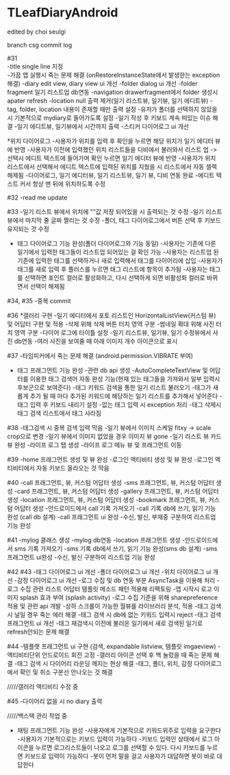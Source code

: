 TLeafDiaryAndroid
================
edited by choi seulgi

branch csg
commit log 

#31		
-title single line 지정	
-가끔 앱 실행시 죽는 문제 해결 (onRestoreInstanceState에서 발생한는 exception 해결)
-diary edit view, diary view ui 개선
-folder dialog ui 개선
-folder fragment 일기 리스트업 db연동
-navigation drawerfragment에서 folder 생성시 apater refresh
-location null 출력 제거(일기 리스트뷰, 일기뷰, 일기 에디트뷰)
-tag, folder, location 내용이 존재할 때만 출력 설정
-유저가 폴더를 선택하지 않았을 시 기본적으로 mydiary로 들어가도록 설정
-일기 작성 후 키보드 계속 떠있는 이슈 해결
-일기 에디트뷰, 일기뷰에서 시간까지 출력
-스티커 다이어로그 ui 개선

*위치 다이어로그
-사용자가 위치를 입력 후 확인을 누르면 해당 위치가 일기 에디터 뷰에 반영
-사용자가 이전에 입력했던 위치 리스트들을 디비에서 불러와서 리스트 업 -> 선택시 에디트 텍스트에 들어가며 확인 누르면 일기 에디터 뷰에 반영
-사용자가 위치 리스트에서 선택해서 에디트 텍스트에 입력된 위치를 지웠을 시 리스트에서 자동 셀렉 해제됨
-다이어로그, 일기 에디터뷰, 일기 리스트뷰, 일기 뷰, 디비 연동 완료
-에디트 텍스트 커서 항상 맨 뒤에 위치하도록 수정

#32
-read me update 

#33
-일기 리스트 뷰에서 위치에 ""값 저장 되어있을 시 출력되는 것 수정
-일기 리스트 뷰에서 마지막 줄 글짜 짤리는 것 수정
-폴더, 태그 다이어로그에서 버튼 선택 후 키보드 유지되는 것 수정

* 태그 다이어로그 기능 완성(폴더 다이어로그와 기능 동일)
-사용자는 기존에 다른 일기에서 입력한 태그들이 리스트업 되어있는 걸 확인 가능
-사용자는 리스트업 된 기존에 입력한 태그를 선택하거나 새로 입력해서 태그를 다이어리에 삽입
-사용자가 태그를 새로 입력 후 플러스를 누르면 태그 리스트에 항목이 추가됨
-사용자는 태그를 선택하면 포인트 컬러로 활성화하고, 다시 선택하게 되면 비활성화 컬러로 바뀌면서 선택이 해제됨


#34, #35
-중복 commit

#36
*갤러리 구현
-일기 에디터에서 포토 리스트인 HorizontalListView(커스텀 뷰) 및 어답터 구현 및 적용
-삭제 위해 삭제 버튼 터치 영역 구분
-썸네일 확대 위해 사진 터치 영역 구분
-다이어 로그에 타이틀 설정
-일기 리스트뷰, 일기뷰, 일기 수정뷰에서 사진 db연동
-여러 사진을 보여줄 때 아래 이미지 개수 아이콘으로 표시

#37
-타임피커에서 죽는 문제 해결 (android.permission.VIBRATE 부여)

* 태그 프래그먼트 기능 완성
-관련 db api 생성
-AutoCompleteTextView 및 어답터를 이용한 태그 검색어 자동 완성 기능(현재 있는 태그들을 가져와서 일부 입력시 후보군으로 보여준다)
-태그 키워드 검색을 통한 일기 리스트 불러오기
-태그가 새롭게 추가 될 때 마다 추가된 키워드에 해당하는 일기 리스트를 추가해서 넣어준다
-태그 입력 후 키보드 내리기 설정
-없는 태그 입력 시 exception 처리
-태그 삭제시 태그 검색 리스트에서 태그 사라짐


#38
-태그검색 시 중복 검색 입력 막음
-일기 뷰에서 이미지 스케일 fitxy -> scale crop으로 변경
-일기 뷰에서 이미지 없었을 경우 이미지 뷰 gone
-일기 리스트 뷰 카드뷰 완성
-라이프 로그 탭 생성
-라이프 로그 메뉴 뷰 및 프래그먼트 이동

#39
-home 프래그먼트 생성 및 뷰 완성
-로그인 액티비티 생성 및 뷰 완성
-로그인 액티비티에서 자동 키보드 올라오는 것 막음


#40
-call 프래그먼트, 뷰, 커스텀 어답터 생성
-sms 프래그먼트, 뷰, 커스텀 어답터 생성
-card 프래그먼트, 뷰, 커스텀 어답터 생성
-gallery 프래그먼트, 뷰, 커스텀 어답터 생성
-location 프래그먼트, 뷰, 커스텀 어답터 생성
-bookmark 프래그먼트, 뷰, 커스텀 어답터 생성
-안드로이드에서 call 기록 가져오기
-call 기록 db에 쓰기, 읽기 기능 완성 (call db 설계)
-call 프래그먼트 ui 완성
-수신, 발신, 부재중 구분하여 리스트업 기능 완성

#41
-mylog 클래스 생성
-mylog db연동
-location 프래그먼트 생성
-안드로이드에서 sms 기록 가져오기 
-sms 기록 db에서 쓰기, 읽기 기능 완성(sms db 설계)
-sms 프래그먼트 ui완성
-수신, 발신 구분하여 리스트업 기능 완성

#42
#43
-태그 다이어로그 ui 개선 
-폴더 다이어로그 ui 개선
-위치 다이어로그 ui 개선
-감정 다이어로그 ui 개선
-로그 수집 및 db 연동 부분 AsyncTask을 이용해 처리
-로그 수집 관련 리스트 어답터 템플릿 메소드 패턴 적용해 리팩토링
-앱 시작시 로고 이미지 splash 효과 부여 (splash activity)
-로그 수집 기준을 위해 sharepreference 적용 및 관련 api 개발
-상하 스크롤이 가능한 월뷰를 라이브러리 분석, 적용
-태그 검색 시 널일 경우 죽는 에러 해결
-태그 검색 시 db에 없는 키워드 입력시 reject
-태그 검색 프래그먼트 ui 개선
-태그 재검색시 이전에 불러온 일기에서 새로 검색된 일기로 refresh안되는 문제 해결

#44
-템플랫 프래그먼트 ui 구현 (검색, expandable listview, 템플릿 imgaeview)
-액티비티단위 안드로이드 회전 고정
-갤러리 아이콘 선택 후 백 눌렀을 때 죽는 문제 해결
-태그 검색 시 다이어리 라운딩 깨지는 현상 해결
-태그, 폴더, 위치, 감정 다이어로그에서 확인 및 취소 구분선 안나오는 것 해결

/////갤러리 액티비티 수정 중


#45
-다이어리 없을 시 no diary 출력

/////백스택 관리 작업 중

* 채팅 프래그먼트 기능 완성
-사용자에게 기본적으로 키워드위주로 입력을 요구한다
-사용자가 기본적으로는 키보드 입력이 가능하다
-키보드 입력인 상태에서 로그 아이콘을 누르면 로그리스트들이 나오고 로그를 선택할 수 있다. 다시 키보드를 누르면 키보드로 입력이 가능하다 
-봇이 먼저 말을 걸고 사용자가 대답하면 봇이 바로 대답한다

